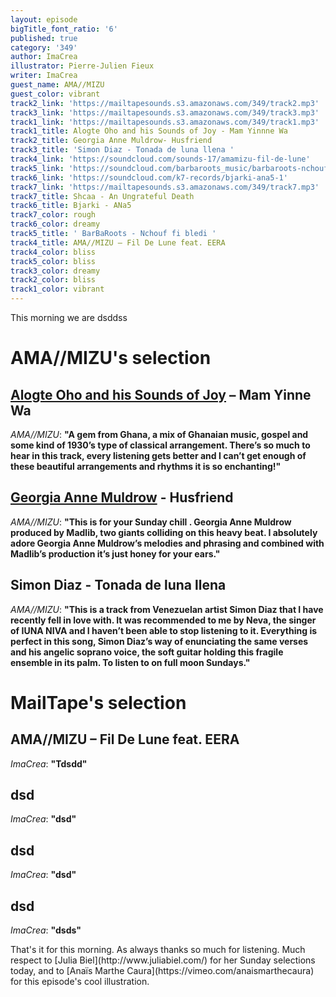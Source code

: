 ```yaml
---
layout: episode
bigTitle_font_ratio: '6'
published: true
category: '349'
author: ImaCrea
illustrator: Pierre-Julien Fieux
writer: ImaCrea
guest_name: AMA//MIZU
guest_color: vibrant
track2_link: 'https://mailtapesounds.s3.amazonaws.com/349/track2.mp3'
track3_link: 'https://mailtapesounds.s3.amazonaws.com/349/track3.mp3'
track1_link: 'https://mailtapesounds.s3.amazonaws.com/349/track1.mp3'
track1_title: Alogte Oho and his Sounds of Joy - Mam Yinnne Wa
track2_title: Georgia Anne Muldrow- Husfriend
track3_title: 'Simon Diaz - Tonada de luna llena '
track4_link: 'https://soundcloud.com/sounds-17/amamizu-fil-de-lune'
track5_link: 'https://soundcloud.com/barbaroots_music/barbaroots-nchouf-fi-bledi'
track6_link: 'https://soundcloud.com/k7-records/bjarki-ana5-1'
track7_link: 'https://mailtapesounds.s3.amazonaws.com/349/track7.mp3'
track7_title: Shcaa - An Ungrateful Death
track6_title: Bjarki - ANa5
track7_color: rough
track6_color: dreamy
track5_title: ' BarBaRoots - Nchouf fi bledi '
track4_title: AMA//MIZU – Fil De Lune feat. EERA
track4_color: bliss
track5_color: bliss
track3_color: dreamy
track2_color: bliss
track1_color: vibrant
---
```

<p id="introduction">This morning we are dsddss</p>


# AMA//MIZU's selection

## [Alogte Oho and his Sounds of Joy](https://alogteohoandhissoundsofjoy.bandcamp.com) – Mam Yinne Wa 
_AMA//MIZU_: **"**A gem from Ghana, a mix of Ghanaian music, gospel and some kind of 1930’s type of classical arrangement.
There’s so much to hear in this track, every listening gets better and I can’t get enough of these beautiful arrangements and rhythms it is so enchanting!**"**

## [Georgia Anne Muldrow](https://georgiaannemuldrow.bandcamp.com/) - Husfriend
_AMA//MIZU_: **"**This is for your Sunday chill . Georgia Anne Muldrow produced by Madlib, two giants colliding on this heavy beat.
I absolutely adore Georgia Anne Muldrow’s melodies and phrasing and combined with Madlib’s production it’s just honey for your ears.**"**

## Simon Diaz - Tonada de luna llena
_AMA//MIZU_: **"**This is a track from Venezuelan artist Simon Diaz that I have recently fell in love with.
It was recommended to me by Neva, the singer of IUNA NIVA and I haven’t been able to stop listening to it.
Everything is perfect in this song, Simon Diaz’s way of enunciating the same verses and his angelic soprano voice, the soft guitar holding this fragile ensemble in its palm.
To listen to on full moon Sundays.**"**


# MailTape's selection

## AMA//MIZU – Fil De Lune feat. EERA
_ImaCrea_: **"**Tdsdd**"**

## dsd
_ImaCrea_: **"**dsd**"**

## dsd
_ImaCrea_: **"**dsd**"**

## dsd
_ImaCrea_: **"**dsds**"**


<p id="outroduction">That's it for this morning. As always thanks so much for listening. Much respect to [Julia Biel](http://www.juliabiel.com/) for her Sunday selections today, and to [Anaïs Marthe Caura](https://vimeo.com/anaismarthecaura) for this episode's cool illustration.</p>
